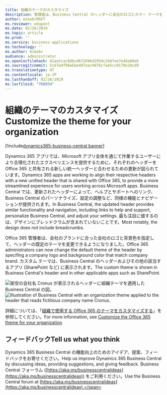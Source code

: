 ```yaml
---
title: 組織のテーマのカスタマイズ
description: 管理者は、Business Central のヘッダーに会社のロゴとカラー テーマを適用できます。
author: mikebcMSFT
ms.reviewer: edupont
ms.date: 02/26/2019
ms.topic: article
ms.prod: ''
ms.service: business-applications
ms.technology: ''
ms.author: mikebc
audience: administrator
ms.openlocfilehash: 41ae5cac8dbcd672696d295dc2d4fee7e48a60e6
ms.sourcegitcommit: 5cb7a4f98abbe497eac9d76cfae5cc0170e28cd9
ms.translationtype: HT
ms.contentlocale: ja-JP
ms.lasthandoff: 02/26/2019
ms.locfileid: "760934"
---
```

# <a name="customize-the-theme-for-your-organization"></a><span data-ttu-id="27566-103">組織のテーマのカスタマイズ</span><span class="sxs-lookup"><span data-stu-id="27566-103">Customize the theme for your organization</span></span>
[!include[dynamics365-business-central banner](../includes/dynamics365-business-central.md)]

<span data-ttu-id="27566-104">Dynamics 365 アプリでは、Microsoft アプリ全体を通じて作業するユーザーにより合理化されたエクスペリエンスを提供するために、それぞれのヘッダーを Office 365 と共有される新しい統一ヘッダーと合わせるための更新が図られています。</span><span class="sxs-lookup"><span data-stu-id="27566-104">Dynamics 365 apps are working to align their respective headers with a new unified header that is shared with Office 365, to provide a more streamlined experience for users working across Microsoft apps.</span></span> <span data-ttu-id="27566-105">Business Central では、更新されたヘッダーによって、ヘルプとサポートへのリンク、Business Central のパーソナライズ、設定の調整など、同様の機能とナビゲーションが提供されます。</span><span class="sxs-lookup"><span data-stu-id="27566-105">In Business Central, the updated header provides similar functionality and navigation, including links to help and support, personalize Business Central, and adjust your settings.</span></span> <span data-ttu-id="27566-106">最も注目に値するのは、デザインにブレッドクラムが含まれていないことです。</span><span class="sxs-lookup"><span data-stu-id="27566-106">Most notably, the design does not include breadcrumbs.</span></span>

<span data-ttu-id="27566-107">Office 365 管理者は、会社のブランドに合った会社のロゴと背景色を指定して、ヘッダーの既定のテーマを変更できるようになりました。</span><span class="sxs-lookup"><span data-stu-id="27566-107">Office 365 administrators can now change the default theme of the header by specifing a company logo and background color that match company brand.</span></span> <span data-ttu-id="27566-108">カスタム テーマは、Business Central のヘッダーおよびその他の該当するアプリ (SharePoint など) に表示されます。</span><span class="sxs-lookup"><span data-stu-id="27566-108">The custom theme is shown in Business Central's header and in other applicable apps such as SharePoint.</span></span>

<span data-ttu-id="27566-109">![架空の会社名 Cronus が表示されるヘッダーに組織テーマを適用した Business Central の図。](media/o365-header.png " Business Central のヘッダーに適用される架空の組織テーマ。")</span><span class="sxs-lookup"><span data-stu-id="27566-109">![Illustration of Business Central with an organization theme applied to the header that reads fictitious company name Cronus.](media/o365-header.png "A fictitious organization theme applied to Business Central's header.")</span></span>

<span data-ttu-id="27566-110">詳細については、「[組織で使用する Office 365 のテーマをカスタマイズする](https://docs.microsoft.com/en-us/office365/admin/setup/customize-your-organization-theme)」を参照してください。</span><span class="sxs-lookup"><span data-stu-id="27566-110">For more information, see [Customize the Office 365 theme for your organization](https://docs.microsoft.com/en-us/office365/admin/setup/customize-your-organization-theme)</span></span>

## <a name="tell-us-what-you-think"></a><span data-ttu-id="27566-111">フィードバック</span><span class="sxs-lookup"><span data-stu-id="27566-111">Tell us what you think</span></span>
<span data-ttu-id="27566-112">Dynamics 365 Business Central の機能向上のためのアイデア、提案、フィードバックをお寄せください。</span><span class="sxs-lookup"><span data-stu-id="27566-112">Help us improve Dynamics 365 Business Central by discussing ideas, providing suggestions, and giving feedback.</span></span> <span data-ttu-id="27566-113">Business Central フォーラム ([https://aka.ms/businesscentralideas](https://aka.ms/businesscentralideas)) をご利用ください。</span><span class="sxs-lookup"><span data-stu-id="27566-113">Use the Business Central forum at [https://aka.ms/businesscentralideas](https://aka.ms/businesscentralideas).</span></span>
